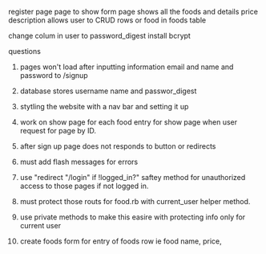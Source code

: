 register page
page to show form 
page shows all the foods and details price description
allows user to CRUD rows or food in foods table


change colum in user to password_digest 
install bcrypt



questions 
1. pages won't load after inputting information email and name and password to /signup
2. database stores username name and passwor_digest
3. stytling the website with a nav bar and setting it up
4. work on show page for each food entry for show page when user request for page by ID.
5. after sign up page does not responds to button or redirects
6. must add flash messages for errors
7. use "redirect "/login" if !logged_in?" saftey method for unauthorized access to those pages if not logged in.
8. must protect those routs for food.rb with current_user helper method.
9. use private methods to make this easire with protecting info only for current user

10. create foods form for entry of foods row ie food name, price, 